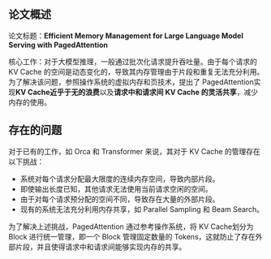 ## 论文概述

论文标题：**Efficient Memory Management for Large Language  Model Serving with PagedAttention**

核心工作：对于大模型推理，一般通过批次化请求提升吞吐量。由于每个请求的 KV Cache 的空间是动态变化的，导致其内存管理由于片段和重复无法充分利用。为了解决该问题，参照操作系统的虚拟内存和页技术，提出了 PagedAttention实现**KV Cache近乎于无的浪费**以及**请求中和请求间 KV Cache 的灵活共享**，减少内存的使用。

## 存在的问题

对于已有的工作，如 Orca 和 Transformer 来说，其对于 KV Cache 的管理存在以下挑战：

- 系统对每个请求分配最大限度的连续内存空间，导致内部片段。
- 即使输出长度已知，其他请求无法使用当前请求空闲的空间。
- 由于对每个请求预分配的空间不同，导致存在大量的外部片段。
- 现有的系统无法充分利用内存共享，如 Parallel Sampling 和 Beam Search。

为了解决上述挑战，PagedAttention 通过参考操作系统，将 KV Cache划分为 Block 进行统一管理，即一个 Block 管理固定数量的 Tokens，这就防止了存在外部片段，并且使得请求中和请求间能够实现内存的共享。

